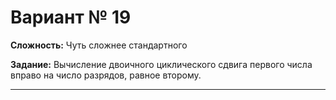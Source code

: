 # Вариант № 19
**Сложность:** Чуть сложнее cтандартного

**Задание:**  Вычисление двоичного циклического сдвига первого числа вправо на число разрядов, равное второму.

---